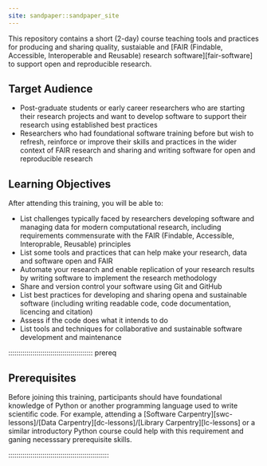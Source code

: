 ```yaml
---
site: sandpaper::sandpaper_site
---
```


This repository contains a short (2-day) course teaching tools and practices for producing and sharing quality, sustaiable and [FAIR 
(Findable, Accessible, Interoperable and Reusable) research software][fair-software] to support open and reproducible research. 

## Target Audience

- Post-graduate students or early career researchers who are starting their research projects and want to develop software to support their research using established best practices
- Researchers who had foundational software training before but wish to refresh, reinforce or improve their skills and practices in the wider context of FAIR research and sharing and writing software for open and reproducible research 


## Learning Objectives

After attending this training, you will be able to:

- List challenges typically faced by researchers developing software and managing data for modern computational research, including requirements commensurate with the FAIR (Findable, Accessible, Interoprable, Reusable) principles
- List some tools and practices that can help make your research, data and software open and FAIR
- Automate your research and enable replication of your research results by writing software to implement the research methodology
- Share and version control your software using Git and GitHub
- List best practices for developing and sharing opena and sustainable software (including writing readable code, code documentation, licencing and citation)
- Assess if the code does what it intends to do
- List tools and techniques for collaborative and sustainable software development and maintenance

::::::::::::::::::::::::::::::::::::::::::  prereq

## Prerequisites

Before joining this training, participants should have foundational knowledge of Python or another programming language used to write scientific code. 
For example, attending a [Software Carpentry][swc-lessons]/[Data Carpentry][dc-lessons]/[Library Carpentry][lc-lessons] or a similar introductory Python course could help with this requirement and 
ganing necesssary prerequisite skills.


::::::::::::::::::::::::::::::::::::::::::::::::::
